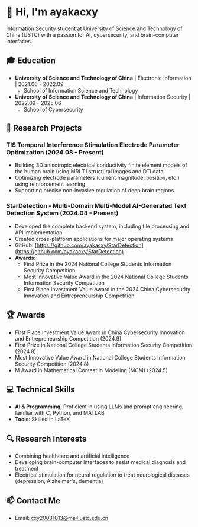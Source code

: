 # 👋 Hi, I'm ayakacxy
Information Security student at University of Science and Technology of China (USTC) with a passion for AI, cybersecurity, and brain-computer interfaces.

## 🎓 Education
- **University of Science and Technology of China** | Electronic Information | 2021.06 - 2022.09
  - School of Information Science and Technology
- **University of Science and Technology of China** | Information Security | 2022.09 - 2025.06
  - School of Cybersecurity

## 🔬 Research Projects
### TIS Temporal Interference Stimulation Electrode Parameter Optimization (2024.08 - Present)
- Building 3D anisotropic electrical conductivity finite element models of the human brain using MRI T1 structural images and DTI data
- Optimizing electrode parameters (current magnitude, position, etc.) using reinforcement learning
- Supporting precise non-invasive regulation of deep brain regions

### StarDetection - Multi-Domain Multi-Model AI-Generated Text Detection System (2024.04 - Present)
- Developed the complete backend system, including file processing and API implementation
- Created cross-platform applications for major operating systems
- GitHub: [https://github.com/ayakacxy/StarDetection](https://github.com/ayakacxy/StarDetection)
- **Awards**: 
  - First Prize in the 2024 National College Students Information Security Competition
  - Most Innovative Value Award in the 2024 National College Students Information Security Competition
  - First Place Investment Value Award in the 2024 China Cybersecurity Innovation and Entrepreneurship Competition

## 🏆 Awards
- First Place Investment Value Award in China Cybersecurity Innovation and Entrepreneurship Competition (2024.9)
- First Prize in National College Students Information Security Competition (2024.8)
- Most Innovative Value Award in National College Students Information Security Competition (2024.8)
- M Award in Mathematical Contest in Modeling (MCM) (2024.5)

## 💻 Technical Skills
- **AI & Programming**: Proficient in using LLMs and prompt engineering, familiar with C, Python, and MATLAB
- **Tools**: Skilled in LaTeX

## 🔍 Research Interests
- Combining healthcare and artificial intelligence
- Developing brain-computer interfaces to assist medical diagnosis and treatment
- Electrical stimulation for neural regulation to treat neurological diseases (depression, Alzheimer's, dementia)

## 📫 Contact Me
- Email: cxy20031013@mail.ustc.edu.cn


